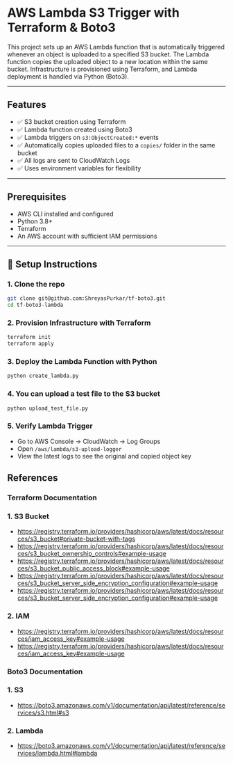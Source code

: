 # AWS Lambda S3 Trigger with Terraform & Boto3

This project sets up an AWS Lambda function that is automatically triggered whenever an object is uploaded to a specified S3 bucket. The Lambda function copies the uploaded object to a new location within the same bucket. Infrastructure is provisioned using Terraform, and Lambda deployment is handled via Python (Boto3).

---

## Features

- ✅ S3 bucket creation using Terraform
- ✅ Lambda function created using Boto3
- ✅ Lambda triggers on `s3:ObjectCreated:*` events
- ✅ Automatically copies uploaded files to a `copies/` folder in the same bucket
- ✅ All logs are sent to CloudWatch Logs
- ✅ Uses environment variables for flexibility

---

## Prerequisites

- AWS CLI installed and configured
- Python 3.8+
- Terraform
- An AWS account with sufficient IAM permissions

---

## 🚀 Setup Instructions

### 1. Clone the repo

```bash
git clone git@github.com:ShreyasPurkar/tf-boto3.git
cd tf-boto3-lambda
```

### 2. Provision Infrastructure with Terraform
```bash
terraform init
terraform apply 
```

### 3. Deploy the Lambda Function with Python
```bash
python create_lambda.py
```

### 4. You can upload a test file to the S3 bucket
```bash
python upload_test_file.py
```

### 5.  Verify Lambda Trigger
- Go to AWS Console → CloudWatch → Log Groups
- Open `/aws/lambda/s3-upload-logger`
- View the latest logs to see the original and copied object key

## References

### Terraform Documentation

### 1. S3 Bucket
- https://registry.terraform.io/providers/hashicorp/aws/latest/docs/resources/s3_bucket#private-bucket-with-tags
- https://registry.terraform.io/providers/hashicorp/aws/latest/docs/resources/s3_bucket_ownership_controls#example-usage
- https://registry.terraform.io/providers/hashicorp/aws/latest/docs/resources/s3_bucket_public_access_block#example-usage
- https://registry.terraform.io/providers/hashicorp/aws/latest/docs/resources/s3_bucket_server_side_encryption_configuration#example-usage
- https://registry.terraform.io/providers/hashicorp/aws/latest/docs/resources/s3_bucket_server_side_encryption_configuration#example-usage

### 2. IAM
- https://registry.terraform.io/providers/hashicorp/aws/latest/docs/resources/iam_access_key#example-usage
- https://registry.terraform.io/providers/hashicorp/aws/latest/docs/resources/iam_access_key#example-usage

### Boto3 Documentation

### 1. S3
- https://boto3.amazonaws.com/v1/documentation/api/latest/reference/services/s3.html#s3

### 2. Lambda
- https://boto3.amazonaws.com/v1/documentation/api/latest/reference/services/lambda.html#lambda

